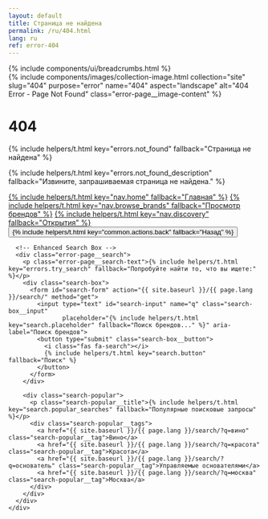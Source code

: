 ```yaml
---
layout: default
title: Страница не найдена
permalink: /ru/404.html
lang: ru
ref: error-404
---
```


<div class="panel panel--light">
  <div class="panel__content">
    {% include components/ui/breadcrumbs.html %}
    <div class="error-page">
      <div class="error-page__image">
        {% include components/images/collection-image.html
           collection="site"
           slug="404"
           purpose="error"
           name="404"
           aspect="landscape"
           alt="404 Error - Page Not Found"
           class="error-page__image-content" %}
      </div>
      <h1 class="error-page__title">404</h1>
      <p class="error-page__message">{% include helpers/t.html key="errors.not_found" fallback="Страница не найдена" %}</p>
      <p class="error-page__description">{% include helpers/t.html key="errors.not_found_description" fallback="Извините, запрашиваемая страница не найдена." %}</p>
      <div class="error-page__actions">
        <a href="/{{ page.lang }}/" class="btn btn--primary">{% include helpers/t.html key="nav.home" fallback="Главная" %}</a>
        <a href="/{{ page.lang }}/brands/" class="btn btn--outline">{% include helpers/t.html key="nav.browse_brands" fallback="Просмотр брендов" %}</a>
        <a href="/{{ page.lang }}/discovery/" class="btn btn--outline">{% include helpers/t.html key="nav.discovery" fallback="Открытия" %}</a>
        <button onclick="history.back()" class="btn btn--text">{% include helpers/t.html key="common.actions.back" fallback="Назад" %}</button>
      </div>

      <!-- Enhanced Search Box -->
      <div class="error-page__search">
        <p class="error-page__search-text">{% include helpers/t.html key="errors.try_search" fallback="Попробуйте найти то, что вы ищете:" %}</p>
        <div class="search-box">
          <form id="search-form" action="{{ site.baseurl }}/{{ page.lang }}/search/" method="get">
            <input type="text" id="search-input" name="q" class="search-box__input"
                   placeholder="{% include helpers/t.html key="search.placeholder" fallback="Поиск брендов..." %}" aria-label="Поиск брендов">
            <button type="submit" class="search-box__button">
              <i class="fas fa-search"></i>
              {% include helpers/t.html key="search.button" fallback="Поиск" %}
            </button>
          </form>
        </div>

        <div class="search-popular">
          <p class="search-popular__title">{% include helpers/t.html key="search.popular_searches" fallback="Популярные поисковые запросы" %}</p>
          <div class="search-popular__tags">
            <a href="{{ site.baseurl }}/{{ page.lang }}/search/?q=вино" class="search-popular__tag">Вино</a>
            <a href="{{ site.baseurl }}/{{ page.lang }}/search/?q=красота" class="search-popular__tag">Красота</a>
            <a href="{{ site.baseurl }}/{{ page.lang }}/search/?q=основатель" class="search-popular__tag">Управляемые основателями</a>
            <a href="{{ site.baseurl }}/{{ page.lang }}/search/?q=москва" class="search-popular__tag">Москва</a>
          </div>
        </div>
      </div>
    </div>
  </div>
</div>
